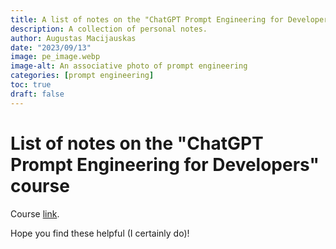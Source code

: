 ```yaml
---
title: A list of notes on the "ChatGPT Prompt Engineering for Developers" course
description: A collection of personal notes.
author: Augustas Macijauskas
date: "2023/09/13"
image: pe_image.webp
image-alt: An associative photo of prompt engineering
categories: [prompt engineering]
toc: true
draft: false
---
```



# List of notes on the "ChatGPT Prompt Engineering for Developers" course

Course [link](https://www.deeplearning.ai/short-courses/chatgpt-prompt-engineering-for-developers/).

Hope you find these helpful (I certainly do)!
